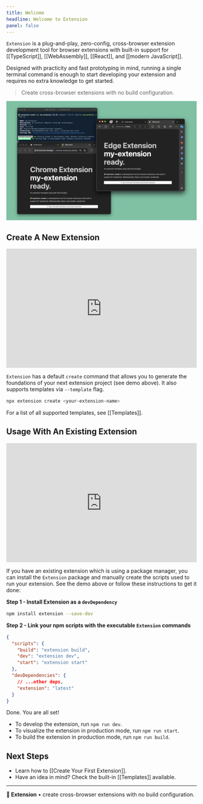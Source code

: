 ```yaml
---
title: Welcome
headline: Welcome to Extension
panel: false
---
```



`Extension` is a plug-and-play, zero-config, cross-browser extension development tool for browser extensions with built-in support for [[TypeScript]], [[WebAssembly]], [[React]], and [[modern JavaScript]].


Designed with practicity and fast prototyping in mind, running a single terminal command is enough to start developing your extension and requires no extra knowledge to get started.
> Create cross-browser extensions with no build configuration.

![Extension default template](./browser-all.png)

## Create A New Extension

<div style="position: relative; padding-bottom: 62.5%; height: 0;"><iframe src="https://www.loom.com/embed/58e21900d693417db1e0e59c0a96c4b3?sid=80cf1003-7ed1-4f9d-a3fb-01c7876983ad" frameborder="0" webkitallowfullscreen mozallowfullscreen allowfullscreen style="position: absolute; top: 0; left: 0; width: 100%; height: 100%;"></iframe></div>

`Extension` has a default `create` command that allows you to generate the foundations of your next extension project (see demo above). It also supports templates via `--template` flag.

```sh
npx extension create <your-extension-name>
```

For a list of all supported templates, see [[Templates]].

## Usage With An Existing Extension

<div style="position: relative; padding-bottom: 62.5%; height: 0;"><iframe src="https://www.loom.com/embed/c7ae4fc7cdfc47c39334c7efe3175dd9?sid=035792a7-aec9-4f1a-852b-47ca7166a539" frameborder="0" webkitallowfullscreen mozallowfullscreen allowfullscreen style="position: absolute; top: 0; left: 0; width: 100%; height: 100%;"></iframe></div>

If you have an existing extension which is using a package manager, you can install the `Extension` package and manually create the scripts used to run your extension. See the demo above or follow these instructions to get it done:

**Step 1 - Install Extension as a `devDependency`**

```sh
npm install extension --save-dev
```

**Step 2 - Link your npm scripts with the executable `Extension` commands**

```json
{
  "scripts": {
    "build": "extension build",
    "dev": "extension dev",
    "start": "extension start"
  },
  "devDependencies": {
    // ...other deps,
    "extension": "latest"
  }
}
```

Done. You are all set!

- To develop the extension, run `npm run dev`.
- To visualize the extension in production mode, run `npm run start`.
- To build the extension in production mode, run `npm run build`.

## Next Steps

- Learn how to [[Create Your First Extension]].
- Have an idea in mind? Check the built-in [[Templates]] available.

---

**🧩 Extension** • create cross-browser extensions with no build configuration.
